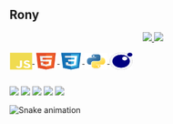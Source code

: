 ## Rony
<div align="center">
  <a href="https://github.com/justrony">
  <img height="180em" src="https://github-readme-stats.vercel.app/api?username=justrony&show_icons=true&theme=merko&include_all_commits=true&count_private=true"/>
  <img height="180em" src="https://github-readme-stats.vercel.app/api/top-langs/?username=justrony&layout=compact&langs_count=7&theme=merko"/>
</div>

<div style="display: inline_block"><br>
  <img align="center" alt="Rony-Js" height="30" width="40" src="https://raw.githubusercontent.com/devicons/devicon/master/icons/javascript/javascript-plain.svg">
  <img align="center" alt="Rony-HTML" height="30" width="40" src="https://raw.githubusercontent.com/devicons/devicon/master/icons/html5/html5-original.svg">
  <img align="center" alt="Rony-CSS" height="30" width="40" src="https://raw.githubusercontent.com/devicons/devicon/master/icons/css3/css3-original.svg">
  <img align="center" alt="Rony-Python" height="30" width="40" src="https://raw.githubusercontent.com/devicons/devicon/master/icons/python/python-original.svg">
  <img align="center" alt="Rony-Lua" height="30" width="40" src="https://raw.githubusercontent.com/devicons/devicon/master/icons/lua/lua-original.svg">
  <!--
  <img align="right" alt="Rony-pic" height="150" style="border-radius:50px;"
  src="https://>
  -->
 
</div>

##

<div> 
  <a href="https://www.youtube.com/channel/UCvL8a4a27pK0seGrZOuoWUw" target="_blank"><img src="https://img.shields.io/badge/YouTube-FF0000?style=for-the-badge&logo=youtube&logoColor=white" target="_blank"></a>
  <a href="https://instagram.com/rony_sm" target="_blank"><img src="https://img.shields.io/badge/-Instagram-%23E4405F?style=for-the-badge&logo=instagram&logoColor=white" target="_blank"></a>
 	<a href="https://www.twitch.tv/ronyz_" target="_blank"><img src="https://img.shields.io/badge/Twitch-9146FF?style=for-the-badge&logo=twitch&logoColor=white" target="_blank"></a>
  <!--
 <a href="https://discord.gg/" target="_blank"><img src="https://img.shields.io/badge/Discord-7289DA?style=for-the-badge&logo=discord&logoColor=white" target="_blank"></a> 
 -->
  <a href = "mailto:ronielle.souza5@gmail.com"><img src="https://img.shields.io/badge/-Gmail-%23333?style=for-the-badge&logo=gmail&logoColor=white" target="_blank"></a>
  <a href="https://twitter.com/RonYz_1" target="_blank"><img src="https://img.shields.io/badge/Twitter-1DA1F2?style=for-the-badge&logo=twitter&logoColor=white" target="_blank"></a>
  <!--
  <a href="https://www.linkedin.com/in/-45875016a" target="_blank"><img src="" target="_blank"></a>
  -->
  
  ![Snake animation](https://github.com/justrony/justrony/blob/output/github-contribution-grid-snake.svg)
  </div>
